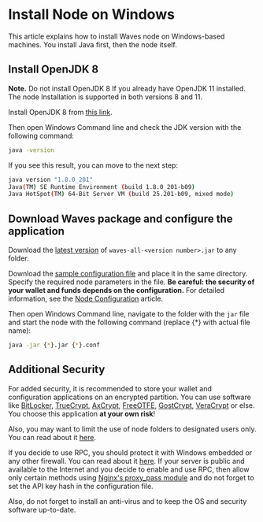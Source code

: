 # Install Node on Windows

This article explains how to install Waves node on Windows-based machines.
You install Java first, then the node itself.

## Install OpenJDK 8

**Note.** Do not install OpenJDK 8 If you already have OpenJDK 11 installed. The node Installation is supported in both versions 8 and 11.

Install OpenJDK 8 from [this link](https://access.redhat.com/documentation/en-us/openjdk/8/html/installing_and_using_openjdk_8_for_windows/openjdk8-windows-installation-options).

Then open Windows Command line and check the JDK version with the following command:

```bash
java -version
```

If you see this result, you can move to the next step:

```bash
java version "1.8.0_201"
Java(TM) SE Runtime Environment (build 1.8.0_201-b09)
Java HotSpot(TM) 64-Bit Server VM (build 25.201-b09, mixed mode)
```

## Download Waves package and configure the application

Download the [latest version](https://github.com/wavesplatform/Waves/releases) of `waves-all-<version number>.jar` to any folder.

Download the [sample configuration file](https://github.com/wavesplatform/Waves/blob/master/node/waves-sample.conf) and place it in the same directory. Specify the required node parameters in the file. **Be careful: the security of your wallet and funds depends on the configuration.** For detailed information, see the [Node Configuration](/en/waves-node/node-configuration) article.

Then open Windows Command line, navigate to the folder with the `jar` file and start the node with the following command (replace {*} with actual file name):

```bash
java -jar {*}.jar {*}.conf
```

## Additional Security


For added security, it is recommended to store your wallet and configuration applications on an encrypted partition. You can use software like [BitLocker](https://docs.microsoft.com/ru-ru/windows/security/information-protection/bitlocker/bitlocker-overview), [TrueCrypt](http://truecrypt.sourceforge.net/), [AxCrypt](https://www.axcrypt.net/), [FreeOTFE](https://sourceforge.net/projects/freeotfe.mirror/), [GostCrypt](https://www.gostcrypt.org/), [VeraCrypt](https://www.veracrypt.fr/) or else. You choose this application **at your own risk**!

Also, you may want to limit the use of node folders to designated users only. You can read about it [here](https://technet.microsoft.com/en-us/library/cc754344%28v=ws.11%29.aspx).

If you decide to use RPC, you should protect it with Windows embedded or any other firewall. You can read about it [here](http://www.howtogeek.com/112564/how-to-create-advanced-firewall-rules-in-the-windows-firewall/). If your server is public and available to the Internet and you decide to enable and use RPC, then allow only certain methods using [Nginx's proxy\_pass module](http://nginx.org/en/docs/http/ngx_http_proxy_module.html) and do not forget to set the API key hash in the configuration file.

Also, do not forget to install an anti-virus and to keep the OS and security software up-to-date.
